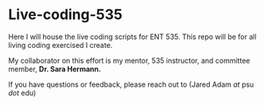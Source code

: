 # Live-coding-535
Here I will house the live coding scripts for ENT 535. This repo will be for all living coding exercised I create. 

My collaborator on this effort is my mentor, 535 instructor, and committee member, **Dr. Sara Hermann.**

If you have questions or feedback, please reach out to (Jared Adam *at* psu *dot* edu)

